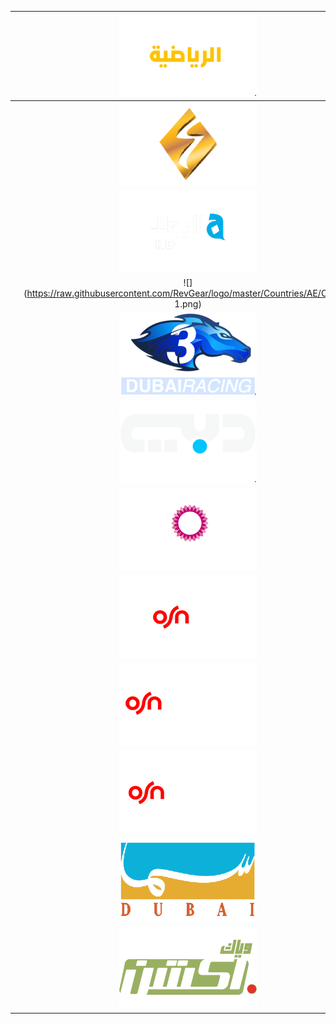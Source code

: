 | ![](https://raw.githubusercontent.com/RevGear/logo/master/Countries/AE/AbuDhabiSports1.png) | ![](https://raw.githubusercontent.com/RevGear/logo/master/Countries/AE/AbuDhabiSports2.png) | ![](https://raw.githubusercontent.com/RevGear/logo/master/Countries/AE/AbuDhabiSports3.png) | ![](https://raw.githubusercontent.com/RevGear/logo/master/Countries/AE/AbuDhabiSports4.png) | ![](https://raw.githubusercontent.com/RevGear/logo/master/Countries/AE/AbuDhabiSportsExtra.png) | 
|:---:|:---:|:---:|:---:|:---:| 
| ![](https://raw.githubusercontent.com/RevGear/logo/master/Countries/AE/AbuDhabiTV.png) | ![](https://raw.githubusercontent.com/RevGear/logo/master/Countries/AE/AjmanTV.png) | ![](https://raw.githubusercontent.com/RevGear/logo/master/Countries/AE/AlfaSeries.png) | ![](https://raw.githubusercontent.com/RevGear/logo/master/Countries/AE/AlfaSeriesPlus2.png) | ![](https://raw.githubusercontent.com/RevGear/logo/master/Countries/AE/AlHadath.png) | 
| ![](https://raw.githubusercontent.com/RevGear/logo/master/Countries/AE/AlSafwa.png) | ![](https://raw.githubusercontent.com/RevGear/logo/master/Countries/AE/AlYawm.png) | ![](https://raw.githubusercontent.com/RevGear/logo/master/Countries/AE/ARTAflam1.png) | ![](https://raw.githubusercontent.com/RevGear/logo/master/Countries/AE/ARTAflam2.png) | ![](https://raw.githubusercontent.com/RevGear/logo/master/Countries/AE/ARTCinema.png) | 
| ![](https://raw.githubusercontent.com/RevGear/logo/master/Countries/AE/B4UAflam.png) | ![](https://raw.githubusercontent.com/RevGear/logo/master/Countries/AE/Cinema 1.png) | ![](https://raw.githubusercontent.com/RevGear/logo/master/Countries/AE/CNBCArabiya.png) | ![](https://raw.githubusercontent.com/RevGear/logo/master/Countries/AE/DubaiOne.png) | ![](https://raw.githubusercontent.com/RevGear/logo/master/Countries/AE/DubaiRacing.png) | 
| ![](https://raw.githubusercontent.com/RevGear/logo/master/Countries/AE/DubaiRacing2.png) | ![](https://raw.githubusercontent.com/RevGear/logo/master/Countries/AE/DubaiRacing3.png) | ![](https://raw.githubusercontent.com/RevGear/logo/master/Countries/AE/DubaiSport.png) | ![](https://raw.githubusercontent.com/RevGear/logo/master/Countries/AE/DubaiSports1.png) | ![](https://raw.githubusercontent.com/RevGear/logo/master/Countries/AE/DubaiSports2.png) | 
| ![](https://raw.githubusercontent.com/RevGear/logo/master/Countries/AE/DubaiSports3.png) | ![](https://raw.githubusercontent.com/RevGear/logo/master/Countries/AE/DubaiTV.png) | ![](https://raw.githubusercontent.com/RevGear/logo/master/Countries/AE/DubaiZaman.png) | ![](https://raw.githubusercontent.com/RevGear/logo/master/Countries/AE/EmaratTV.png) | ![](https://raw.githubusercontent.com/RevGear/logo/master/Countries/AE/FujairahTV.png) | 
| ![](https://raw.githubusercontent.com/RevGear/logo/master/Countries/AE/Hekayat.png) | ![](https://raw.githubusercontent.com/RevGear/logo/master/Countries/AE/Hekayat2.png) | ![](https://raw.githubusercontent.com/RevGear/logo/master/Countries/AE/Majid.png) | ![](https://raw.githubusercontent.com/RevGear/logo/master/Countries/AE/NoorDubai.png) | ![](https://raw.githubusercontent.com/RevGear/logo/master/Countries/AE/OSNComedy.png) | 
| ![](https://raw.githubusercontent.com/RevGear/logo/master/Countries/AE/OSNFamily.png) | ![](https://raw.githubusercontent.com/RevGear/logo/master/Countries/AE/OSNKids.png) | ![](https://raw.githubusercontent.com/RevGear/logo/master/Countries/AE/OSNKidZone.png) | ![](https://raw.githubusercontent.com/RevGear/logo/master/Countries/AE/OSNLiving.png) | ![](https://raw.githubusercontent.com/RevGear/logo/master/Countries/AE/OSNMezze.png) | 
| ![](https://raw.githubusercontent.com/RevGear/logo/master/Countries/AE/OSNMoviesAction.png) | ![](https://raw.githubusercontent.com/RevGear/logo/master/Countries/AE/OSNMoviesHollywood.png) | ![](https://raw.githubusercontent.com/RevGear/logo/master/Countries/AE/OSNMoviesPremiere.png) | ![](https://raw.githubusercontent.com/RevGear/logo/master/Countries/AE/OSNMoviesPremierePlus2.png) | ![](https://raw.githubusercontent.com/RevGear/logo/master/Countries/AE/OSNNews.png) | 
| ![](https://raw.githubusercontent.com/RevGear/logo/master/Countries/AE/OSNSeriesPrime.png) | ![](https://raw.githubusercontent.com/RevGear/logo/master/Countries/AE/OSNShowcase.png) | ![](https://raw.githubusercontent.com/RevGear/logo/master/Countries/AE/OSNW.png) | ![](https://raw.githubusercontent.com/RevGear/logo/master/Countries/AE/OSNYahala.png) | ![](https://raw.githubusercontent.com/RevGear/logo/master/Countries/AE/OSNYahalaAflam.png) | 
| ![](https://raw.githubusercontent.com/RevGear/logo/master/Countries/AE/OSNYahalaBilArabi.png) | ![](https://raw.githubusercontent.com/RevGear/logo/master/Countries/AE/SamaDubai.png) | ![](https://raw.githubusercontent.com/RevGear/logo/master/Countries/AE/Sharjah2.png) | ![](https://raw.githubusercontent.com/RevGear/logo/master/Countries/AE/SharjahSports.png) | ![](https://raw.githubusercontent.com/RevGear/logo/master/Countries/AE/SharjahTV.png) | 
| ![](https://raw.githubusercontent.com/RevGear/logo/master/Countries/AE/StarMovies.png) | ![](https://raw.githubusercontent.com/RevGear/logo/master/Countries/AE/WeyyakAction.png) | ![](https://raw.githubusercontent.com/RevGear/logo/master/Countries/AE/WeyyakDrama.png) | ![](https://raw.githubusercontent.com/RevGear/logo/master/Countries/AE/WeyyakMix.png) | ![](https://raw.githubusercontent.com/RevGear/logo/master/Countries/AE/WeyyakNawaem.png) | 
